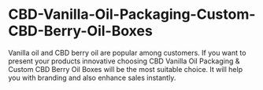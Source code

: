 # CBD-Vanilla-Oil-Packaging-Custom-CBD-Berry-Oil-Boxes
Vanilla oil and CBD berry oil are popular among customers. If you want to present your products innovative choosing CBD Vanilla Oil Packaging &amp; Custom CBD Berry Oil Boxes will be the most suitable choice. It will help you with branding and also enhance sales instantly.
